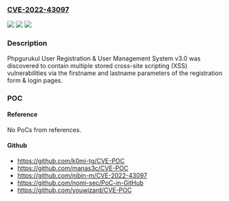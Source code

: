 ### [CVE-2022-43097](https://cve.mitre.org/cgi-bin/cvename.cgi?name=CVE-2022-43097)
![](https://img.shields.io/static/v1?label=Product&message=n%2Fa&color=blue)
![](https://img.shields.io/static/v1?label=Version&message=n%2Fa&color=blue)
![](https://img.shields.io/static/v1?label=Vulnerability&message=n%2Fa&color=brighgreen)

### Description

Phpgurukul User Registration & User Management System v3.0 was discovered to contain multiple stored cross-site scripting (XSS) vulnerabilities via the firstname and lastname parameters of the registration form & login pages.

### POC

#### Reference
No PoCs from references.

#### Github
- https://github.com/k0mi-tg/CVE-POC
- https://github.com/manas3c/CVE-POC
- https://github.com/nibin-m/CVE-2022-43097
- https://github.com/nomi-sec/PoC-in-GitHub
- https://github.com/youwizard/CVE-POC

